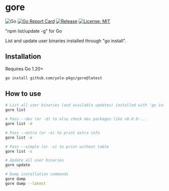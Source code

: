 # gore

![Go](https://github.com/yolo-pkgs/gore/actions/workflows/go.yml/badge.svg)
[![Go Report Card](https://goreportcard.com/badge/github.com/yolo-pkgs/gore)](https://goreportcard.com/report/github.com/yolo-pkgs/gore)
[![Release](https://img.shields.io/github/v/release/yolo-pkgs/gore.svg?style=flat-square)](https://github.com/yolo-pkgs/gore)
[![License: MIT](https://img.shields.io/badge/License-MIT-yellow.svg)](https://opensource.org/licenses/MIT)

"npm list/update -g" for Go

List and update user binaries installed through "go install".

## Installation

Requires Go 1.20+

```bash
go install github.com/yolo-pkgs/gore@latest
```

## How to use

```bash
# List all user binaries (and available updates) installed with 'go install'
gore list

# Pass --dev (or -d) to also check dev packages like v0.0.0-...
gore list -d

# Pass --extra (or -e) to print extra info
gore list -e

# Pass --simple (or -s) to print without table
gore list -s

# Update all user binaries
gore update

# Dump installation commands
gore dump
gore dump --latest
```
